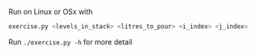 Run on Linux or OSx with

```sh
exercise.py <levels_in_stack> <litres_to_pour> <i_index> <j_index>
```

Run `./exercise.py -h` for more detail